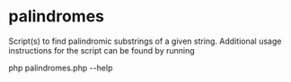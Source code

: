 palindromes
===========

Script(s) to find palindromic substrings of a given string. Additional usage instructions for the script can be found by running

php palindromes.php --help
